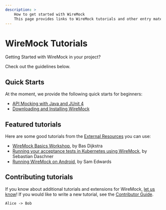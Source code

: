 ```yaml
---
description: >
    How to get started with WireMock
    This page provides links to WireMock tutorials and other entry materials
---
```


# WireMock Tutorials

Getting Started with WireMock in your project?

Check out the guidelines below.

## Quick Starts

At the moment, we provide the following quick starts for beginners:

- [API Mocking with Java and JUnit 4](./quickstart/java-junit.md)
- [Downloading and Installing WireMock](./download-and-installation.md)

<!-- TODO: Add standalone in Docker -->

## Featured tutorials

Here are some good tutorials from the [External Resources](../resources/external.md) you can use:

- [WireMock Basics Workshop](https://github.com/basdijkstra/wiremock-workshop), by Bas Dijkstra
- [Running your acceptance tests in Kubernetes using WireMock](https://blog.sebastian-daschner.com/entries/acceptance_tests_wiremock_kubernetes), by Sebastian Daschner
- [Running WireMock on Android](https://handstandsam.com/2016/01/30/running-wiremock-on-android/), by Sam Edwards

## Contributing tutorials

If you know about additional tutorials and extensions for WireMock,
[let us know](https://github.com/wiremock/wiremock.org/issues/new?assignees=&labels=documentation&template=3_documentation+copy.yml&title=Add%20Tutorial%20to%20listing)!
If you would like to write a new tutorial, see the [Contributor Guide](https://github.com/wiremock/community/tree/main/contributing#tutorials-and-guides).



```plantuml
Alice -> Bob
```

